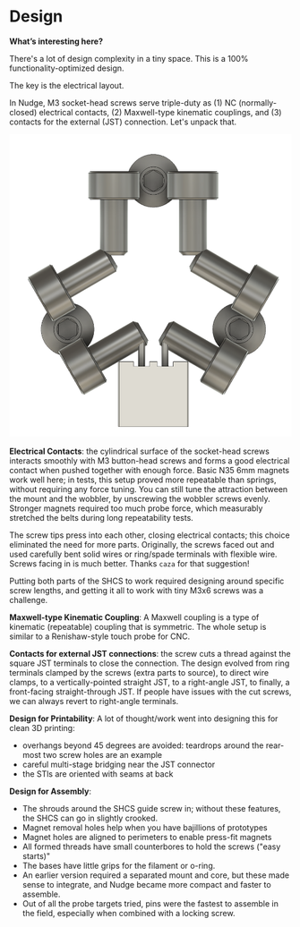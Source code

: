 # Design

**What’s interesting here?**

There's a lot of design complexity in a tiny space.  This is a 100% functionality-optimized design.

The key is the electrical layout.

In Nudge, M3 socket-head screws serve triple-duty as (1) NC (normally-closed) electrical contacts, (2) Maxwell-type kinematic couplings, and (3) contacts for the external (JST) connection.  Let's unpack that.

![](Renders/electrical_path.png)

**Electrical Contacts**: the cylindrical surface of the socket-head screws interacts smoothly with M3 button-head screws and forms a good electrical contact when pushed together with enough force.  Basic N35 6mm magnets work well here; in tests, this setup proved more repeatable than springs, without requiring any force tuning.  You can still tune the attraction between the mount and the wobbler, by unscrewing the wobbler screws evenly.  Stronger magnets required too much probe force, which measurably stretched the belts during long repeatability tests.

The screw tips press into each other, closing electrical contacts; this choice eliminated the need for more parts.  Originally, the screws faced out and used carefully bent solid wires or ring/spade terminals with flexible wire.  Screws facing in is much better.   Thanks `caza` for that suggestion!

Putting both parts of the SHCS to work required designing around specific screw lengths, and getting it all to work with tiny M3x6 screws was a challenge.

**Maxwell-type Kinematic Coupling**: A Maxwell coupling is a type of kinematic (repeatable) coupling that is symmetric.  The whole setup is similar to a Renishaw-style touch probe for CNC.

**Contacts for external JST connections**: the screw cuts a thread against the square JST terminals to close the connection.  The design evolved from ring terminals clamped by the screws (extra parts to source), to direct wire clamps, to a vertically-pointed straight JST, to a right-angle JST, to finally, a front-facing straight-through JST.  If people have issues with the cut screws, we can always revert to right-angle terminals.

**Design for Printability**:
A lot of thought/work went into designing this for clean 3D printing:
* overhangs beyond 45 degrees are avoided: teardrops around the rear-most two screw holes are an example
* careful multi-stage bridging near the JST connector
* the STls are oriented with seams at back

**Design for Assembly**:
* The shrouds around the SHCS guide screw in; without these features, the SHCS can go in slightly crooked.
* Magnet removal holes help when you have bajillions of prototypes
* Magnet holes are aligned to perimeters to enable press-fit magnets
* All formed threads have small counterbores to hold the screws ("easy starts)"
* The bases have little grips for the filament or o-ring.
* An earlier version required a separated mount and core, but these made sense to integrate, and Nudge became more compact and faster to assemble.
* Out of all the probe targets tried, pins were the fastest to assemble in the field, especially when combined with a locking screw.